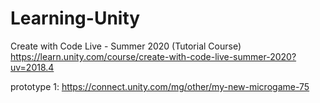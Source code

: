 # Learning-Unity

Create with Code Live - Summer 2020 (Tutorial Course)
https://learn.unity.com/course/create-with-code-live-summer-2020?uv=2018.4

prototype 1: https://connect.unity.com/mg/other/my-new-microgame-75
